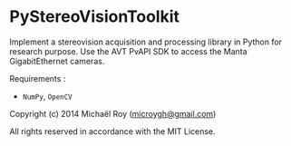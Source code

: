 # PyStereoVisionToolkit

Implement a stereovision acquisition and processing library in Python for research purpose.
Use the AVT PvAPI SDK to access the Manta GigabitEthernet cameras.

Requirements :

- `NumPy`, `OpenCV`


Copyright (c) 2014 Michaël Roy (microygh@gmail.com)

All rights reserved in accordance with the MIT License.
